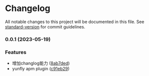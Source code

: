 # Changelog

All notable changes to this project will be documented in this file. See [standard-version](https://github.com/conventional-changelog/standard-version) for commit guidelines.

### 0.0.1 (2023-05-19)


### Features

* 增加changlog能力 ([8ab7ded](https://github.com/yunke-yunfly/yunfly-plugin-apm/commit/8ab7ded1188b002a1a86dca28ce5dddb3dc1a9d5))
* yunfly apm plugin ([c91eb29](https://github.com/yunke-yunfly/yunfly-plugin-apm/commit/c91eb29485de48d42f3fb0154eae73740325a3ff))
